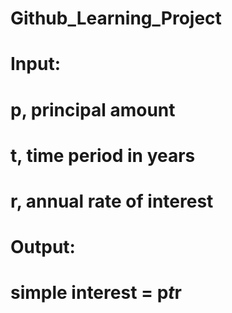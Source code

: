 # Github_Learning_Project

# Input:
   # p, principal amount
   # t, time period in years
   # r, annual rate of interest
# Output:
   # simple interest = p*t*r

